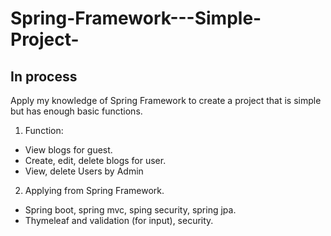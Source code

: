 # Spring-Framework---Simple-Project- 
## In process
Apply my knowledge of Spring Framework to create a project that is simple but has enough basic functions.

1. Function:
- View blogs for guest. 
- Create, edit, delete blogs for user.
- View, delete Users by Admin
2. Applying from Spring Framework. 
- Spring boot, spring mvc, sping security, spring jpa.
- Thymeleaf and validation (for input), security. 
